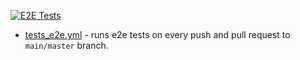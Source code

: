 [![E2E Tests](https://github.com/suren-atoyan/react-pwa/actions/workflows/tests_e2e.yml/badge.svg)](https://github.com/suren-atoyan/react-pwa/actions/workflows/tests_e2e.yml)
- [tests_e2e.yml](./.github/workflows/tests_e2e.yml) - runs e2e tests on every push and pull request to `main/master` branch.
